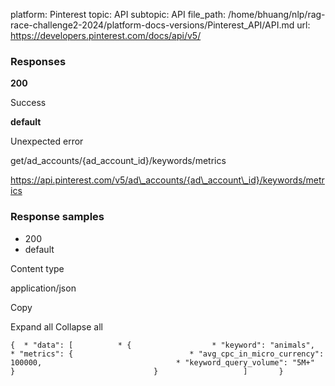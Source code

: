 platform: Pinterest
topic: API
subtopic: API
file_path: /home/bhuang/nlp/rag-race-challenge2-2024/platform-docs-versions/Pinterest_API/API.md
url: https://developers.pinterest.com/docs/api/v5/

### Responses

**200**

Success

**default**

Unexpected error

get/ad\_accounts/{ad\_account\_id}/keywords/metrics

https://api.pinterest.com/v5/ad\_accounts/{ad\_account\_id}/keywords/metrics

### Response samples

* 200
* default

Content type

application/json

Copy

Expand all Collapse all

`{  * "data": [          * {                  * "keyword": "animals",                      * "metrics": {                          * "avg_cpc_in_micro_currency": 100000,                              * "keyword_query_volume": "5M+"                                           }                               }                   ]       }`